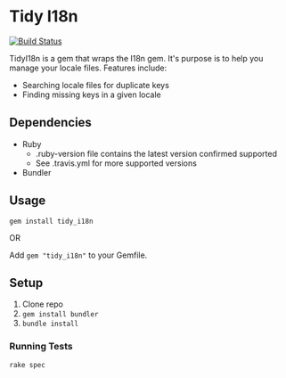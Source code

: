 # Tidy I18n

[![Build Status](https://travis-ci.org/ericmeyer/tidy_i18n.svg?branch=master)](https://travis-ci.org/ericmeyer/tidy_i18n)

TidyI18n is a gem that wraps the I18n gem. It's purpose is to help you manage your locale files. Features include:

 * Searching locale files for duplicate keys
 * Finding missing keys in a given locale

## Dependencies

 * Ruby
    * .ruby-version file contains the latest version confirmed supported
    * See .travis.yml for more supported versions
 * Bundler

## Usage

`gem install tidy_i18n`

OR

Add `gem "tidy_i18n"` to your Gemfile.

## Setup

1. Clone repo
1. `gem install bundler`
1. `bundle install`

### Running Tests

`rake spec`
